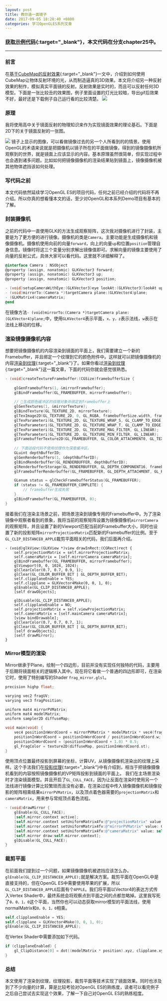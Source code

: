```yaml
---
layout: post
title: 教你造一面镜子
date: 2017-09-05 18:28:40 +0800
categories: 学习OpenGLES系列文章
---
```


### [获取示例代码](https://github.com/SquarePants1991/OpenGLESLearn){:target="_blank"}，本文代码在分支chapter25中。
***

### 前言
在[基于CubeMap的反射效果](http://www.jianshu.com/p/936dd66f5135){:target="_blank"}一文中，介绍到如何使用CubeMap让物体反射环境的光，从而制造逼真的3D效果。本文将介绍另一种反射效果的制作，模拟真实平面镜的反射。反射效果是实时的，而且可以反射任何3D模型。下面是一张比较丑的效果图，例子里面设置的灯光比较暗，导出gif后效果不好，最好还是下载例子自己运行看的比较清楚。
![](http://upload-images.jianshu.io/upload_images/2949750-28fd8f4473c97836.jpg?imageMogr2/auto-orient/strip)

### 原理
我将使用高中关于镜面反射的物理知识来作为实现镜面效果的理论基石。下面是2D下的关于镜面反射的一张图。

![](http://upload-images.jianshu.io/upload_images/2949750-b7847c6b033ec34f.png?imageMogr2/auto-orient/strip%7CimageView2/2/w/1240)
镜子上显示的图像，可以看做镜像过去的另一个人所看到的的情景。使用OpenGL的术语来说就是把摄像机以镜子所在的平面做镜像，得到的镜像摄像机所观察到的世界，就是镜面上应该显示的内容。基本原理虽然很简单，但实现过程中也会遇到诸多问题。比如如何把镜像摄像机的渲染结果贴到镜面上，镜像摄像机被其他物体遮挡该如何处理。

### 写代码之前
本文代码依然延续学习OpenGL ES的项目代码，任何之前已经介绍的代码将不再介绍。所以你真的想看懂本文的话，至少对OpenGL和本系列Demo项目有基本的了解。

### 封装摄像机
之前的代码中一直使用GLK的方法生成观察矩阵，这次我对摄像机进行了封装，主要是为了更方便的进行镜像。摄像机的类是`Camera`。主要功能是生成摄像机和镜像摄像机。摄像机使用向前的向量`forward`，向上的向量`up`和位置`position`管理自身信息。镜像时将这三个变量分别求解出镜像值即可。求解向量的镜像主要使用了向量的反射公式，具体大家可以看代码。这里就不详细解释了。
```objectivec
@interface Camera : NSObject
@property (assign, nonatomic) GLKVector3 forward;
@property (assign, nonatomic) GLKVector3 up;
@property (assign, nonatomic) GLKVector3 position;

- (void)setupCameraWithEye:(GLKVector3)eye lookAt:(GLKVector3)lookAt up:(GLKVector3)up;
- (void)mirrorTo:(Camera *)targetCamera plane:(GLKVector4)plane;
- (GLKMatrix4)cameraMatrix;
@end
```
在镜像方法`- (void)mirrorTo:(Camera *)targetCamera plane:(GLKVector4)plane;`中，使用`GLKVector4`表示平面，`x，y，z`表示法线，`w`表示在法线上移动的位移。

### 渲染镜像摄像机内容
想要把镜像摄像机的内容渲染到镜面的平面上，我们需要建立一个新的Framebuffer，并且绑定一个纹理到它的颜色附件中。这样就可以把镜像摄像机的内容[渲染到纹理](http://www.jianshu.com/p/eccb53001670){:target="_blank"}了。如果你看过[渲染到纹理](http://www.jianshu.com/p/eccb53001670){:target="_blank"}这一篇文章，下面的代码你就会感觉很熟悉。
```objectivec
- (void)createTextureFramebuffer:(CGSize)framebufferSize {
    
    glGenFramebuffers(1, &mirrorFramebuffer);
    glBindFramebuffer(GL_FRAMEBUFFER, mirrorFramebuffer);
    
    // 生成颜色缓冲区的纹理对象并绑定到framebuffer上
    glGenTextures(1, &mirrorTexture);
    glBindTexture(GL_TEXTURE_2D, mirrorTexture);
    glTexImage2D(GL_TEXTURE_2D, 0, GL_RGBA, framebufferSize.width, framebufferSize.height, 0, GL_RGBA, GL_UNSIGNED_BYTE, NULL);
    glTexParameteri(GL_TEXTURE_2D, GL_TEXTURE_WRAP_S, GL_CLAMP_TO_EDGE);
    glTexParameteri(GL_TEXTURE_2D, GL_TEXTURE_WRAP_T, GL_CLAMP_TO_EDGE);
    glTexParameteri(GL_TEXTURE_2D, GL_TEXTURE_MAG_FILTER, GL_LINEAR);
    glTexParameteri(GL_TEXTURE_2D, GL_TEXTURE_MIN_FILTER, GL_LINEAR);
    glFramebufferTexture2D(GL_FRAMEBUFFER, GL_COLOR_ATTACHMENT0, GL_TEXTURE_2D, mirrorTexture, 0);
    
    // 下面这段代码不使用纹理作为深度缓冲区。
    GLuint depthBufferID;
    glGenRenderbuffers(1, &depthBufferID);
    glBindRenderbuffer(GL_RENDERBUFFER, depthBufferID);
    glRenderbufferStorage(GL_RENDERBUFFER, GL_DEPTH_COMPONENT16, framebufferSize.width, framebufferSize.height);
    glFramebufferRenderbuffer(GL_FRAMEBUFFER, GL_DEPTH_ATTACHMENT, GL_RENDERBUFFER, depthBufferID);

    GLenum status = glCheckFramebufferStatus(GL_FRAMEBUFFER);
    if (status != GL_FRAMEBUFFER_COMPLETE) {
        // framebuffer生成失败
    }
    glBindFramebuffer(GL_FRAMEBUFFER, 0);
}
```
接着我们在渲染主场景之前，把场景渲染到镜像专用的Framebuffer中。为了渲染镜像中观察者看到的景象，我将当前的观察矩阵设置为镜像摄像机`mirrorCamera`的观察矩阵，并且设置了新的Viewport匹配当前的Framebuffer大小，同时也设置了新的投影矩阵`mirrorProjectionMatrix`匹配新的Framebuffer的比例。至于`GL_CLIP_DISTANCE0_APPLE`裁剪平面相关的代码，我们后面再介绍。
```objectivecc
- (void)glkView:(GLKView *)view drawInRect:(CGRect)rect {
    self.projectionMatrix = self.mirrorProjectionMatrix;
    self.cameraMatrix = [self.mirrorCamera cameraMatrix];
    glBindFramebuffer(GL_FRAMEBUFFER, mirrorFramebuffer);
    glViewport(0, 0, 1024, 1024);
    glClearColor(0.7, 0.7, 0.9, 1);
    glClear(GL_COLOR_BUFFER_BIT | GL_DEPTH_BUFFER_BIT);
    self.clipplaneEnable = YES;
    self.clipplane = GLKVector4Make(0, 0, 1, 0);
    glEnable(GL_CLIP_DISTANCE0_APPLE);
    [self drawObjects];
    
    glDisable(GL_CLIP_DISTANCE0_APPLE);
    self.clipplaneEnable = NO;
    self.projectionMatrix = self.viewProjectionMatrix;
    self.cameraMatrix = [self.mainCamera cameraMatrix];
    [view bindDrawable];
    glClearColor(0.7, 0.7, 0.7, 1);
    glClear(GL_COLOR_BUFFER_BIT | GL_DEPTH_BUFFER_BIT);
    [self drawObjects];
    [self drawMirror];
}
```

### Mirror模型的渲染
Mirror继承于Plane，绘制一个四边形，目前并没有实现任何独特的代码，主要用于后期将镜面相关的逻辑移入其中。现在将它看做一个普通的四边形即可，在渲染它时，使用了特别编写的Shader `frag_mirror.glsl`。
```c
precision highp float;

varying vec2 fragUV;
varying vec3 fragPosition;

uniform mat4 mirrorPVMatrix;
uniform mat4 modelMatrix;
uniform sampler2D diffuseMap;

void main(void) {
    vec4 positionInWordCoord = mirrorPVMatrix * modelMatrix * vec4(fragPosition, 1.0);
    positionInWordCoord = positionInWordCoord / positionInWordCoord.w;
    positionInWordCoord = (positionInWordCoord + 1.0) * 0.5;
    gl_FragColor = texture2D(diffuseMap, positionInWordCoord.st);
}
```
使用顶点位置最终投影到屏幕的坐标，计算UV，从镜像摄像机渲染出的纹理上采样。这个手法我们在[投影纹理](http://www.jianshu.com/p/23b45ea6bf7b){:target="_blank"}中有介绍到，相当于把镜像摄像机看到的内容按照镜像摄像机的VP矩阵投影到镜面的平面上。
我们在主场景渲染时才渲染镜面模型。并且开启了`GL_CULL_FACE`，因为让反面在渲染时使用另一个法线进行镜像计算比较繁琐而且没有必要。在渲染过程中传入镜像摄像机和镜像投影的矩阵相乘结果`mirrorPVMatrix`，以及顶点着色器需要的`projectionMatrix`和`cameraMatrix`，用来参与常规顶点着色流程。
```objectivec
- (void)drawMirror {
    glEnable(GL_CULL_FACE);
    [self.mirror.context active];
    [self.mirror.context setUniformMatrix4fv:@"projectionMatrix" value:self.projectionMatrix];
    [self.mirror.context setUniformMatrix4fv:@"mirrorPVMatrix" value: GLKMatrix4Multiply(self.mirrorProjectionMatrix, [self.mirrorCamera cameraMatrix])];
    [self.mirror.context setUniformMatrix4fv:@"cameraMatrix" value: self.cameraMatrix];
    [self.mirror draw:self.mirror.context];
    glDisable(GL_CULL_FACE);
}
```

### 裁剪平面
在前面我们提到过一个问题，如果镜像摄像机被遮挡应该怎么办。`glEnable(GL_CLIP_DISTANCE0_APPLE);`就是解决方案。裁剪平面在OpenGL中是直接支持的，但在OpenGL ES中需要使用苹果的扩展，所以`GL_CLIP_DISTANCE0_APPLE`后面有个`APPLE`。我们将平面以Vector4的表达方式传入Vertex Shader中，最终系统会将观察点到平面之间的点都忽略掉。这里我写死了`0，0，1，0`这个平面，当然你也可以动态获取mirror模型的平面法线，使用normalMatrix和`0，0，1，0`相乘。
```objectivec
self.clipplaneEnable = YES;
self.clipplane = GLKVector4Make(0, 0, 1, 0);
glEnable(GL_CLIP_DISTANCE0_APPLE);
```
在Vertex Shader中需要添加如下代码。
```c
if (clipplaneEnabled) {
    gl_ClipDistance[0] = dot((modelMatrix * position).xyz, clipplane.xyz) + clipplane.w;
}
```

### 总结
本文使用了渲染到纹理，纹理投影，裁剪平面等技术实现了镜面效果。同时也涉及到了不少向量的计算，算是比较考验对OpenGL ES的熟练度，读者可以看完例子之后自己尝试去实现这个效果，了解一下自己对OpenGL ES的熟练程度。
